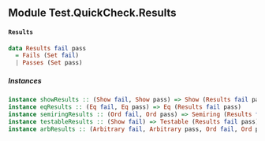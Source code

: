 ## Module Test.QuickCheck.Results

#### `Results`

``` purescript
data Results fail pass
  = Fails (Set fail)
  | Passes (Set pass)
```

##### Instances
``` purescript
instance showResults :: (Show fail, Show pass) => Show (Results fail pass)
instance eqResults :: (Eq fail, Eq pass) => Eq (Results fail pass)
instance semiringResults :: (Ord fail, Ord pass) => Semiring (Results fail pass)
instance testableResults :: (Show fail) => Testable (Results fail pass)
instance arbResults :: (Arbitrary fail, Arbitrary pass, Ord fail, Ord pass) => Arbitrary (Results fail pass)
```


